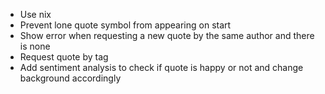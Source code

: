 * Use nix
* Prevent lone quote symbol from appearing on start
* Show error when requesting a new quote by the same author and there is none
* Request quote by tag
* Add sentiment analysis to check if quote is happy or not and change background accordingly
